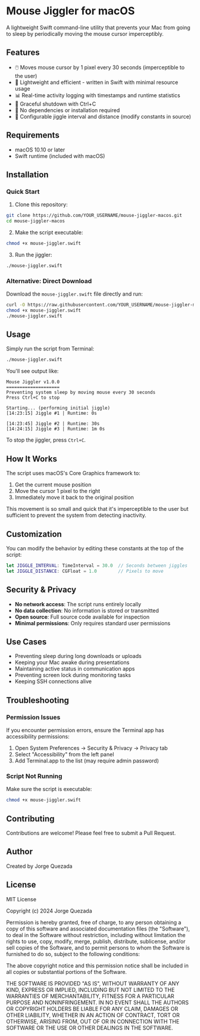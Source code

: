 # Mouse Jiggler for macOS

A lightweight Swift command-line utility that prevents your Mac from going to sleep by periodically moving the mouse cursor imperceptibly.

## Features

- 🖱️ Moves mouse cursor by 1 pixel every 30 seconds (imperceptible to the user)
- 🚀 Lightweight and efficient - written in Swift with minimal resource usage
- 📊 Real-time activity logging with timestamps and runtime statistics
- 🛑 Graceful shutdown with Ctrl+C
- 🎯 No dependencies or installation required
- 🔧 Configurable jiggle interval and distance (modify constants in source)

## Requirements

- macOS 10.10 or later
- Swift runtime (included with macOS)

## Installation

### Quick Start

1. Clone this repository:
```bash
git clone https://github.com/YOUR_USERNAME/mouse-jiggler-macos.git
cd mouse-jiggler-macos
```

2. Make the script executable:
```bash
chmod +x mouse-jiggler.swift
```

3. Run the jiggler:
```bash
./mouse-jiggler.swift
```

### Alternative: Direct Download

Download the `mouse-jiggler.swift` file directly and run:
```bash
curl -O https://raw.githubusercontent.com/YOUR_USERNAME/mouse-jiggler-macos/main/mouse-jiggler.swift
chmod +x mouse-jiggler.swift
./mouse-jiggler.swift
```

## Usage

Simply run the script from Terminal:
```bash
./mouse-jiggler.swift
```

You'll see output like:
```
Mouse Jiggler v1.0.0
====================
Preventing system sleep by moving mouse every 30 seconds
Press Ctrl+C to stop

Starting... (performing initial jiggle)
[14:23:15] Jiggle #1 | Runtime: 0s

[14:23:45] Jiggle #2 | Runtime: 30s
[14:24:15] Jiggle #3 | Runtime: 1m 0s
```

To stop the jiggler, press `Ctrl+C`.

## How It Works

The script uses macOS's Core Graphics framework to:
1. Get the current mouse position
2. Move the cursor 1 pixel to the right
3. Immediately move it back to the original position

This movement is so small and quick that it's imperceptible to the user but sufficient to prevent the system from detecting inactivity.

## Customization

You can modify the behavior by editing these constants at the top of the script:

```swift
let JIGGLE_INTERVAL: TimeInterval = 30.0  // Seconds between jiggles
let JIGGLE_DISTANCE: CGFloat = 1.0        // Pixels to move
```

## Security & Privacy

- **No network access**: The script runs entirely locally
- **No data collection**: No information is stored or transmitted
- **Open source**: Full source code available for inspection
- **Minimal permissions**: Only requires standard user permissions

## Use Cases

- Preventing sleep during long downloads or uploads
- Keeping your Mac awake during presentations
- Maintaining active status in communication apps
- Preventing screen lock during monitoring tasks
- Keeping SSH connections alive

## Troubleshooting

### Permission Issues

If you encounter permission errors, ensure the Terminal app has accessibility permissions:
1. Open System Preferences → Security & Privacy → Privacy tab
2. Select "Accessibility" from the left panel
3. Add Terminal.app to the list (may require admin password)

### Script Not Running

Make sure the script is executable:
```bash
chmod +x mouse-jiggler.swift
```

## Contributing

Contributions are welcome! Please feel free to submit a Pull Request.

## Author

Created by Jorge Quezada

## License

MIT License

Copyright (c) 2024 Jorge Quezada

Permission is hereby granted, free of charge, to any person obtaining a copy
of this software and associated documentation files (the "Software"), to deal
in the Software without restriction, including without limitation the rights
to use, copy, modify, merge, publish, distribute, sublicense, and/or sell
copies of the Software, and to permit persons to whom the Software is
furnished to do so, subject to the following conditions:

The above copyright notice and this permission notice shall be included in all
copies or substantial portions of the Software.

THE SOFTWARE IS PROVIDED "AS IS", WITHOUT WARRANTY OF ANY KIND, EXPRESS OR
IMPLIED, INCLUDING BUT NOT LIMITED TO THE WARRANTIES OF MERCHANTABILITY,
FITNESS FOR A PARTICULAR PURPOSE AND NONINFRINGEMENT. IN NO EVENT SHALL THE
AUTHORS OR COPYRIGHT HOLDERS BE LIABLE FOR ANY CLAIM, DAMAGES OR OTHER
LIABILITY, WHETHER IN AN ACTION OF CONTRACT, TORT OR OTHERWISE, ARISING FROM,
OUT OF OR IN CONNECTION WITH THE SOFTWARE OR THE USE OR OTHER DEALINGS IN THE
SOFTWARE.
